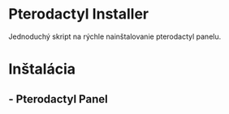 # Pterodactyl Installer
Jednoduchý skript na rýchle nainštalovanie pterodactyl panelu.
<h1>Inštalácia</h1>

<h2>- Pterodactyl Panel</h2>
